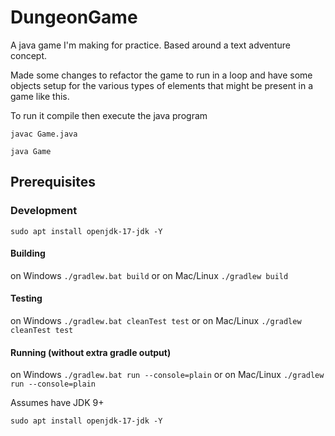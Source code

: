 # DungeonGame
A java game I'm making for practice. Based around a text adventure concept.

Made some changes to refactor the game to run in a loop and have some objects setup for the various types of elements that might be present in a game like this.

To run it compile then execute the java program

`javac Game.java`

`java Game`

## Prerequisites

### Development
`sudo apt install openjdk-17-jdk -Y`

#### Building
on Windows
`./gradlew.bat build`
or on Mac/Linux
`./gradlew build`
#### Testing
on Windows
`./gradlew.bat cleanTest test`
or on Mac/Linux
`./gradlew cleanTest test`
#### Running (without extra gradle output)

on Windows
`./gradlew.bat run --console=plain`
or on Mac/Linux
`./gradlew run --console=plain`

Assumes have JDK 9+

`sudo apt install openjdk-17-jdk -Y`
